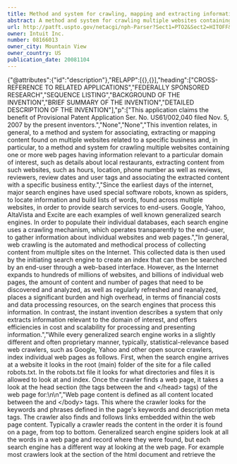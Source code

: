 ```yaml
---
title: Method and system for crawling, mapping and extracting information associated with a business using heuristic and semantic analysis
abstract: A method and system for crawling multiple websites containing one or more web pages having information relevant to a particular domain of interest, such as details about local restaurants, extracting content from such websites, such as hours, location and phone number as well as reviews, review dates and other business specific information, and associating the extracted content with a specific business entity.
url: http://patft.uspto.gov/netacgi/nph-Parser?Sect1=PTO2&Sect2=HITOFF&p=1&u=%2Fnetahtml%2FPTO%2Fsearch-adv.htm&r=1&f=G&l=50&d=PALL&S1=08166013&OS=08166013&RS=08166013
owner: Intuit Inc.
number: 08166013
owner_city: Mountain View
owner_country: US
publication_date: 20081104
---
```


{"@attributes":{"id":"description"},"RELAPP":[{},{}],"heading":["CROSS-REFERENCE TO RELATED APPLICATIONS","FEDERALLY SPONSORED RESEARCH","SEQUENCE LISTING","BACKGROUND OF THE INVENTION","BRIEF SUMMARY OF THE INVENTION","DETAILED DESCRIPTION OF THE INVENTION"],"p":["This application claims the benefit of Provisional Patent Application Ser. No. US61\/002,040 filed Nov. 5, 2007 by the present inventors.","None","None","This invention relates, in general, to a method and system for associating, extracting or mapping content found on multiple websites related to a specific business and, in particular, to a method and system for crawling multiple websites containing one or more web pages having information relevant to a particular domain of interest, such as details about local restaurants, extracting content from such websites, such as hours, location, phone number as well as reviews, reviewers, review dates and user tags and associating the extracted content with a specific business entity.","Since the earliest days of the internet, major search engines have used special software robots, known as spiders, to locate information and build lists of words, found across multiple websites, in order to provide search services to end-users. Google, Yahoo, AltaVista and Excite are each examples of well known generalized search engines. In order to populate their individual databases, each search engine uses a crawling mechanism, which operates transparently to the end-user, to gather information about individual websites and web pages.","In general, web crawling is the automated and methodical process of collecting content from multiple sites on the Internet. This collected data is then used by the initiating search engine to create an index that can then be searched by an end-user through a web-based interface. However, as the Internet expands to hundreds of millions of websites, and billions of individual web pages, the amount of content and number of pages that need to be discovered and analyzed, as well as regularly refreshed and reanalyzed, places a significant burden and high overhead, in terms of financial costs and data processing resources, on the search engines that process this information. In contrast, the instant invention describes a system that only extracts information relevant to the domain of interest, and offers efficiencies in cost and scalability for processing and presenting information.","While every generalized search engine works in a slightly different and often proprietary manner, typically, statistical-relevance based web crawlers, such as Google, Yahoo and other open source crawlers, index individual web pages as follows. First, when the search engine arrives at a website it looks in the root (main) folder of the site for a file called robots.txt. In the robots.txt file it looks for what directories and files it is allowed to look at and index. Once the crawler finds a web page, it takes a look at the head section (the tags between the <head> and <\/head> tags) of the web page for:\n\n","Web page content is defined as all content located between the <body> and <\/body> tags. This where the crawler looks for the keywords and phrases defined in the page's keywords and description meta tags. The crawler also finds and follows links embedded within the web page content. Typically a crawler reads the content in the order it is found on a page, from top to bottom. Generalized search engine spiders look at all the words in a web page and record where they were found, but each search engine has a different way at looking at the web page. For example most crawlers look at the <head> section of the html document and retrieve the <title> and <meta> sections. These sections are used to provide sufficient context through keywords and other instructions to permit the crawlers to process and organize the information retrieved. Most crawlers will also analyze all the words found on a page as well as click patterns generated by users accessing that page to determine which content on a web page is most relevant. Generally, page subtitles, image <alt> tags, text links and text link title tags are also used to infer the core substance of a web page. Finally, spiders from Google, Yahoo, MSN and other companies apply their own proprietary rules to organize and index the retrieved content.","While the concept of general search engines, and their value in searching and displaying information for consumer use, based on meta tags and keywords, has been refined by companies like Google, there is a new class of vertical search engines that focus on indexing and searching information in a targeted category of interest, such as local health care providers or travel information and planning resources. The concept behind these vertical search engines is to aggregate and organize information in such a way that a consumer will find it easier to obtain relevant information in one place and, more importantly, to provide a search experience where the results are limited to only that information relevant to a domain or category of interest.","The travel and real estate fields are each good examples of established industries where consumers rely on vertical search websites such as kayak.com, orbitz.com, and tripadvisor.com for travel searches, and zillow.com, and trulia.com for searches related to real estate. These sites organize information in a way that is more intuitive and specifically targeted for the type of transactions or time sensitive information a searcher may be looking for. Their value is also recognized by search engines such as Google, which index and rank these vertical sites highly due to the value they provide to consumers. As a result, a search conducted through a vertical search engine will generally provide a more focused, useful and richer consumer experience when compared to the same search conducted through a generalized search engine. For example, when conducting a simple search for a local business, such as a restaurant, in Google or Yahoo, the top ranked responses will typically be from those sites that have some relevant content, but will also likely contain much irrelevant information, forcing the user to construct a long and complicated search expression. In addition, because of the limitations inherent in keyword indices, there may be many local information sources containing timely and relevant content about the sought-after restaurant that should be considered by the searcher, but generally these sites will not be returned, regardless of the search query, since they are not easily indexed or integrated into the generalized database constructed by a statistical-relevance based search engine.","In addition, while browser searching has traditionally taken place at a desk in an office or at home, the proliferation of mobile computing platforms including cell phones and smartphones, such as the iPhone and BlackBerry, many of which include GPS or other location-determining technologies, has resulted in a class of mobile users who can benefit from a crawling and analysis method and system as taught by the invention, wherein a broad range of search results associated with a specific local business can be obtained. For example, as noted above, the best results for a local search query may not necessarily be keyword oriented, so traditional search engines, such as Google, which rely on meta tags and keywords and are not very capable of deep crawling such content automatically, will not do a good job of extracting relevant information and displaying it to the consumer. In addition, since websites are all constructed differently, statistical search engine strategies do not readily provide a scalable solution around this limitation.","By way of example, if we consider the case of a traveler accessing Google through their mobile phone to search for information about the best Italian restaurant in a particular city, their search may retrieve multiple pages of possibly relevant links, but there is no easy way for the consumer to analyze the results to arrive at an answer of what is the \u2018best Italian restaurant\u2019 with a high degree of confidence. In addition, an authority of what is \u2018best\u2019 in one area may not necessarily be an authority another, which is especially true in the case of local businesses, so a search strategy that works well for Italian restaurants in San Francisco may not work well for Italian restaurants in Chicago or London or Milan.","Some search engines, such as Google, attempt to provide a way for ratings and other relevant local business information to be accessed, but only if a user conducts their search though a dedicated local business search portal. However the results returned by these local business searches are generally limited to data \u201cclaimed\u201d by the business owner, which may well be biased, or provided by a third-party content provider through some form of structured API integration with the search engine, such as the GoogleBase API. As a result, each of these search scenarios limits the information available to the searcher to only that which has been provided by an interested third party, and therefore also limits its utility.","Other search engines have attempted to permit the association of a website with a known business, but these systems do not provide a mechanism to capture information from multiple sources, both structured and unstructured, about a known local business and then extract the captured information and associate, or link the extracted information with the local business. One such example of such a system is that illustrated in US Patent Application 2005\/0149507 to Nye. The Nye application is directed to identifying a URL address of a business entity by matching attributes about that entity, such as a phone number, to possible URL's and then selecting the URL that most likely is associated with that phone number, in a kind of reverse-webpage directory. While the Nye application talks about permitting a user to be able to look for local restaurants, for example, and discover their official web pages, this is a capability that already exists in search engines such as Google. However, Nye does not provide a consumer or business with the ability to search for, capture, extract and confidently associate information about a specific local restaurant, and associate only the relevant results with that restaurant from, across multiple sites, official, commercial and enthusiast, both structured and unstructured.","Returning to the discussion of searching for relevant review information in a mobile application while traveling, while its possible for a consumer to manually search each of the local review sites they are aware of to try and assemble a \u2018global\u2019 opinion about a particular restaurant, or cuisine, in a particular city, this process can be time consuming and, if a searcher is unaware of a particular site or blog, due to their unfamiliarity with the area, they may miss searching it completely. In addition, when a consumer is traveling and conducting a local business search through their mobile device, having to visit multiple sites to gather information is unacceptable. This problem is understood by the travel industry, where websites such as kayak.com or orbitz.com offer significant consumer value by aggregating airfares or hotel rates from multiple carriers or lodging providers. However, for consumer searches where opinion and review data is often as, or more, important than raw pricing information, the brute force method of aggregating information employed by kayak.com, for example, will not work.","As a result, it is recognized that when searching for local business information, such as local restaurant information, it will be very helpful to an end user, enhancing their search experience, to aggregate content from review sites such as citysearch.com, local.yahoo.com etc., together with professional reviews found on newspaper and media sites such as sfgate.com, nymag.com, sanfran.com, as well as with reviews from restaurant-related blogs such as Becks and Posh (becksposhnosh.blogspot.com) and discussion boards and forums such as chowhound.chow.com. Such a search engine is provided through the website BooRah.com which employs natural language processing technology to generate quantitative scores for domain specific attributes derived from plain English text, and further provides automatic summaries from the most relevant user sentiments to enable an end user to perform highly customizable search based on personal preferences. A key element of the BooRah search engine is a comprehensive database containing all of the kinds of content and reviews noted above, and therefore benefits greatly from the method and system for identifying, collecting, analyzing mapping and extracting relevant information, including reviews and opinions, as well as corresponding attributes, such as specific reviewer identification, review date and review rating associated with a specific local business, taught by the instant invention.","Accordingly, the need exists for an improved method and system for crawling, mapping and extracting information from web pages where the extracted information can be mapped to a specific business. The invention teaches a method and system that collects and extracts relevant information associated with a specific local business from multiple and diversified online data sources such as dedicated online review sites, blogs, newspaper and professional review sites and other types of discussion boards. The invention comprises a semantic crawling mechanism designed to identify and, if deemed relevant, to extract reviews, pictures, meta content and other domain specific attributes from those sites identified as being pertinent to a particular field, or domain, or interest. The invention further comprises an entity mapping mechanism that can associate the extracted content with an actual business, the results of such association enabling the population of a domain specific database that can then be used with a user-friendly search mechanism to allow an end user to search for relevant information about a particular search domain, such as local Italian restaurants, with a high degree of precision and ease.","The invention is directed to a method and system for identifying, collecting, analyzing, mapping and extracting relevant information, including reviews and opinions, as well as corresponding attributes such as the specific reviewer identification, review date, review rating, menus, discounts, photos, videos and podcasts associated with a specific local business and\/or a specific kind of local business, from multiple online data sources including professional review websites, community forums and blogs, and comprises a crawling mechanism and an analysis\/mapping\/extraction mechanism which operate in parallel. The method and system taught by the invention accordingly provides a scalable means to generate structured information extracted from unstructured web pages containing information about local businesses, from user generated content found on review sites and blogs.","By way of example, the invention can be used to populate a database with detailed information about local restaurants in a particular geographic region, such as the San Francisco Bay Area. In this application, the invention takes as an input a database containing names, addresses and telephone numbers of local restaurants, which can be collected manually and\/or provided by companies such as Acxiom or Amacai. Each local business is assigned a unique Internal Business ID number.","The invention then employs a means to identify potential websites that may contain additional information about those local restaurants indexed in the database. The identification of such sites may occur manually, though the efforts of a \u2018domain specialist\u2019 who knows that, for example, in a particular city, the websites local.yahoo.com or citysearch.com are likely to contain relevant information about local restaurants. Such identification may also occur through an automated process, for example, by creating a Google Alert for each of the restaurants indexed in the database, and using the resulting RSS feed to identify web pages that reference a specific restaurant.","Using the website citysearch.com for the purposes of explanation, once the website has been identified as potentially containing information about one or more local businesses of interest, the invention incorporates a customizable crawling mechanism to navigate the site.","This specialized crawling mechanism is advantageous over generalized crawling mechanisms in that it effectively simulates the experience a human will have while looking at the same website, filtering out extraneous material, irrelevant links, graphics, advertisements, etc. This is accomplished through the use of a set of heuristically derived rules which allow the crawler to understand the structure of a particular website, including how a page devoted to a particular entity is laid out, and where on that page information about that entity, such as its address, hours, customer reviews, etc., may be expected to be found, and is an evolutionary step in the development of spiders that may parse a web page the same way a human would, and extract information from that page in a structured manner. As noted, this is advantageous over the automated spider techniques employed by Google or Yahoo whose systems are designed to see only keywords and limited information specified by designated HTML tags, and consequently crawl every website in exactly the same way. As a result, the web crawler of the invention can more precisely collect all the particular information about a specific business entity, but limit its efforts to the extraction of only the information related to that specific business entity and not to the collection any of the additional material, including graphics, advertising, etc., that may generally be found on web pages.","In practice, the specialized crawling mechanism is passed a seed URL of a web page, for example the main entry for a specific restaurant on citysearch.com, and the entire contents of that page are downloaded and stored. The stored contents are then analyzed according to the set of heuristically derived rules established for that particular website, and all the outbound links found on that page, meaning those links to other pages on the Internet that the current page has pointer to, are recorded. The construction of these links, their syntax in other words, is then examined to determine if they match the syntax previously identified as describing a link which points to an attribute of interest, such as the link to a review or the link to profile information about the specific restaurant, that we wish to explore further. Any link that is identified as being relevant is marked for deeper searching.","The specialized crawling mechanism also extracts a Source UID for the business entity being analyzed using the heuristically derived rules. The Source UID is similar to the Internal Business ID Number in that it is a unique identifier, such as a multi-digit number, which is used to allow a site, such as citysearch.com, to organize all those web pages associated with a particular business, in its internal database. Using the extracted Source UID in association with the heuristically derived rules, the invention can identify all those other pages, linked to by the current page, that contain the same Source UID. Since these linked to pages are referenced through the same Source UID they are therefore, by definition, pages that are related to the business entity being analyzed, and so those pages are also flagged for use as a seed page.","Using this process allows the invention to recursively identify all those pages, found within a specific website, and related to a particular business entity having the same unique Source UID, without requiring the business entity owner to \u2018claim\u2019 their page, as required by generalized search systems. This results in the ability of the invention to automatically build a comprehensive profile of all the pages on a website relevant to a particular business, without the need to thoroughly investigate every single page of the said same website.","Having collected the relevant pages, the next step is to commence the process of analyzing each stored page, mapping it to a specific business entity and extracting any desired content contained within that page. As noted, this process may run concurrently with the crawling process.","The analysis mechanism includes a mapping mechanism and an extraction mechanism, and the mapping mechanism begins by selecting a stored web page and retrieving all the content previously stored for that page by the crawling mechanism. A lookup is performed to determine if the selected page has already been mapped to a specific business entity, which may occur, for example, if a page has previously been mapped and is now being revisited to check for changes, additions, updates, etc. Assuming the page has not already been mapped, the invention employs an entity mapper that takes the stored text, and applying pre-processing and normalization rules, uses both a set of heuristic rules as well as a semantic processor to attempt to uniquely identify the business through information found within the stored text such as a phone number, business name, business address, zip code, and geo-coded coordinates. Geo-coded coordinates are the longitudinal and latitudinal coordinates for a physical business location.","The entity mapper uses this information to prepare a list of possible business entities and determines if there is a match for the current entity with a known entity in the input file containing the name, address and telephone number information about all local restaurants. This is done by analyzing all the possible matches between those known businesses and the multiple-possible identification outputs resulting from the pre-processing and normalization steps and, taking into account that multiple businesses may, over time, share the same address or phone number, as well as accounting for other anomalies that may be present either on the captured web page or within the local business database, the invention calculates a confidence score, matching the known entity with the extracted entity in accordance with a predefine set of threshold rules.","As a result, the Source UID can be matched to the Internal Business ID, and the invention can then apply that Internal Business ID to every other stored page that contains the same Source UID, significantly improving efficiency and cutting overall processing time.","Once the invention is able to establish a connection between the content retrieved from a website about a particular business (having a unique Source UID) and a known local business (having an Internal Business ID), the extraction mechanism operates to, where possible, extract any other useful information contained within the retrieved content. For example, in the case of local restaurants, it may be desirable to extract customer reviews of that restaurant and\/or any numerical, letter or other score associated with such review. The extraction mechanism employs an extraction template, customized in accordance with the heuristic rules established for the website containing the content, and uses the template to extract desirable content which is then made available to any other process, subsystem or consumer that may wish to access such information. One example of such a consumer may be the System for Analyzing User-Generated Content described in U.S. patent application Ser. No. 11\/982,936 and implemented on the BooRah.com website, where user-generated reviews and sentiments about a particular business, such as a restaurant, are collected and processed, regardless of their original publication format. The BooRah system requires, as one of its inputs, the extracted text of an individual review of a particular restaurant, and the instant invention can provide such text to enable the BooRah system to perform its sentiment analysis process.","Finally, after completing both mapping and extraction, the analysis process incorporates a hashing identification mechanism in order to generate a unique signature for the extracted text. This mechanism is used to determine when and how often the contents of an extracted page change, due for example to the addition of a new review or update of a previous review, in order to schedule further search by the specialized crawling mechanism.","As noted above, while the invention can crawl and analyze, map and extract relevant information from large destination websites, such as citysearch.com, it can also crawl, analyze, map and extract information from other types of websites, such as blogs, the details of which will be described in more detail below.","Accordingly it is an object of the invention to provide an improved website crawling and analysis system that can identify and associate a business reference and described on a web page with a known local business.","It is another object of the invention to provide an improved website crawling and analysis system that operates in a parallel fashion in order to increase processing throughput.","It is a further object of the invention to provide an improved website crawling and analysis system that can intelligently determine when relevant content on a website has changed and optimally schedule return visits in order to optimize the use of system resources.","It is an additional object of the invention to provide an improved website crawling and analysis system that incorporates heuristic analysis of the structure of a website in order to ensure that only the content related to a specific business is extracted and all the content related to a specific business is extracted.","It is yet another object of the invention to provide an improved website crawling and analysis system that can crawl and analyze information from both highly structured websites and user-generated blogs.","It is still another object of the invention to provide an improved website crawling and analysis system that can aggregates relevant information associated with any local business from a set of diversified data sources such as review sites, blogs, newspaper and professional review sites and other types of discussion boards and, additionally, extract of reviews, pictures, meta content and other domain specific attributes from these various sites which then can be presented to a consumer to deliver a rich and personalized experience.","It is still an additional object of the invention to provide an improved website crawling and analysis system that can rank content extracted from various sources based on geography using a technique that leverages a semantic understanding of the content and associating geo-relevance to it.","Still other objects and advantages of the invention will in part be obvious and will in part be apparent from the specification.","The invention accordingly comprises the features of construction, combinations of elements, and arrangements of parts, which will be exemplified in the constructions hereinafter set forth, and the scope of the invention will be indicated in the claims.","In the detailed descriptions of the embodiments of the invention that follow, like reference numerals refer to like components in the various views, in which there is illustrated several embodiments of a new and improved method and system for crawling, mapping and extracting information associated with a business from multiple websites using heuristic and semantic analysis.","The invention is defined as employing heuristic and semantic analysis and, in the context of the invention, this is understood to mean that the method and process of the invention develop and employ an ontology and dictionary of terms associated with a given domain, such as restaurants, which are then used to instruct the invention in its process of gathering information about a local business. As a result of the use of this type of analysis, the invention can focus on collecting information that is most likely to be associated with a local business, as opposed to the results returned by a simple statistical keyword search.","This invention also employs the use of many rules of thumb, common abbreviations, data forms and conventions, as well as industry specific business processes and how they are used, to create a method and system that can crawl, map and extract information associated with a particular business from multiple websites. The use of these rules, conventions and teachings in association with the practice of the invention is collectively called \u201cheuristics\u201d. Similarly, the instant invention employs the teachings and use of the elements of the invention taught in U.S. patent application Ser. No. 11\/982,936, System for Analyzing User-Generated Content, in order to understand the meaning and context of various words used in the English language. These teachings and rules pertaining to processing of such data are referred to as \u201cSemantic Analysis\u201d or simply \u201cSemantics\u201d.","In addition, while the instant invention teaches a generalized method and system for associating, or mapping, content found on multiple websites with a specific business, and, in particular, to a method and system for identifying, collecting, analyzing, mapping and extracting relevant information, including business hours, location, telephone number, reviews and opinions, associated with a specific local business gathered from multiple online data sources, both structured and unstructured, including professional review websites, community forums and blogs, and can be applied to the collection and analysis of various domains of interest (such as restaurants, physicians, hotels, etc.), the detailed description provided below will use the domain \u201clocal restaurants\u201d as an example, and the crawling and analysis of websites will be limited to those containing restaurant listings, information and reviews, as well as blogs which write about restaurants or food. For the purpose of understanding the invention, review sites are websites where consumers review local businesses within a format pre-defined by the structure of the site, such as citysearch.com and yelp.com. Review sites also include websites that publish professionally written reviews such as websites for newspapers, lifestyle magazines and the online editions of guidebooks, which review local businesses on a regular basis. Blogs are unstructured websites where end-users, who are usually dedicated and passionate but non-professional reviewers, regularly evaluate local businesses, such as restaurants, applying their own insight and developing a reputation and authority on the basis of their experience.","Referring first to , a top-level block diagram of the crawling and analysis architecture of the invention is shown. As illustrated, the invention comprises the functional blocks of a web crawler and a blog crawler\/extractor, each of which operate in parallel, and independent of each other, and each of which act as web spiders, or robots, to visit previously identified websites and collect information about local provide their results to an entity mapping mechanism. The entity mapping mechanism processes the data provided by web crawler and blog crawler\/extractor and for each entity, or business, it applies a set of heuristic rules and semantic analysis to associate the collected content with a previously identified local business. Once the contents of a web page have been mapped to a specific entity by the entity mapper, the contents are then processed by the web content analyzer\/extractor or blog content analyzer, depending on whether the original source of the content was a structured web page or a blog.","In  web crawler refers to a mechanism that navigates pre-identified sites and stores relevant links and paths to actual content that will then be mapped to a businesses entity and extracted for use by another program, process, individual, etc. URLs for web pages that contain content of interest about a local business are identified, and these URL's are recorded for web crawler to process. The crawler collects the content of interest for later analysis and provides a reference pointer for the collected content to the entity mapper. In a preferred embodiment the entity mapping process will only happens when a new URL is encountered during the crawling process.",{"@attributes":{"id":"p-0065","num":"0067"},"figref":"FIG. 1","b":"100"},"As noted, entity mapping is the process of associating content found on a web page with a local business that has previously been identified and indexed in a local business database. Typically such business listings are procured from a Yellow Pages data provider such as Acxiom or Amacai. Once a web page is mapped to a business entity, configuration parameters such as a refresh rate, specifying how often the same page should be revisited to check for new or changed content, and type of information to be extracted from the collected content are established. The content collection process occurs each time a web page is visited by a crawler of the invention, and important meta information is collected from the web page on each visit. Since it is possible that only a portion of the content of a page will changed or be updated at any given time, the invention incorporates logic to prevent the duplicate collection of the exact same content. While web page crawling and blog crawling go through similar steps in collecting content, blogs are, in general, more unstructured in how their contents are published, and are also more likely to contain \u2018spam\u2019, so some of steps necessary to collect and analyze blog content differ from those employed in the crawling and collection of structured web pages, and the blog crawling process will be discussed in more detail below.","Turning, then, to , a crawling process in accordance with the invention is illustrated. The crawling process begins with a database of web page addresses that are expected to contain content relevant to the domain or field of interest. These addresses may be generated by an analyst who is knowledgeable about which websites may be most relevant to the subject matter within a particular geography of interest. They may also be generated automatically through the use of generalized searching and analysis tools, or some combination of the two techniques. The crawling process is scalable and can be used for deep crawling websites that have 100,000's of URLs. As such, the crawling process of the invention is advantageous over standard crawling techniques in that its framework provides the ability to add content mapping and extraction rules either through the use of human input or by generating such rules automatically through a mechanism of heuristically driven content analysis. Further, the invention comprises the ability to \u2018understand\u2019 the content of a web page by recognizing content patterns found on a particular website, and using these patterns, or templates developed from such patterns, to extract different data elements from a web page on that website and automatically associating that web page with an entity or business. Such extraction of content from websites within a specific domain is an important element in the field of semantic web searching, and a unique aspect of the invention. For example, such ability can be used to link all the content associated with a local business with an indexed listing of that business. This is a concept known as \u201cgeo-indexing\u201d and is used to provide a link from content found on the Internet to actual companies that have physical presence, mailing address, phone number, etc.","To better understand the difference between the results provided by a traditional crawling mechanism and the crawler of the invention, we can examine a specific example of local business such as the Three Seasons Restaurant in Palo Alto, Calif. A simple search of \u201cthree seasons palo alto\u201d in Google will bring up the first page of relevant matches, each of which will have some combination of the four keywords identified within them. However, reviewing such a search we can see that some of the results returned are references to URLs that are not really associated with this particular restaurant. Repeating the same search using Google local search (local.google.com) yields a fairly good blend of deep content that has been extracted from websites that provide reviews and information about the restaurants. So Google appears to have successfully \u201cgeo-indexed\u201d this content. However, a closer inspection of the results shows that the review snippets are pulled from multiple restaurant review focused websites including Zagat and Kudzu. However, while Google provides a link to access the complete review from each site, a consumer is faced with the challenge of having to navigate across multiple sites to determine which one is most relevant, timely, etc. In addition, in order to get access to reviews that may appear in individual blogs, the user needs to go to yet another Google site (blogsearch.google.com) and search for blog entries on \u201cthree seasons palo alto\u201d. Again this yields results that have some keyword matches but not many relevant pieces of information. This inherent complexity of integrating each of these search sources can be obviated by the invention through the use of semantic crawling to obtain content, and the process of associating all relevant content uncovered to a specific business using the process taught by the invention.","Therefore, returning to , the crawling process starts by identifying websites that contain relevant information about business entities in a particular domain or vertical market. As noted, for the restaurant domain, some well-known sites that contain reviews include tripadvisor.com, citysearch.com, yelp.com, and gayot.com. Each of these sites are dedicated to capturing user content for multiple domains, meaning these sites publish not only restaurant reviews, but hotel reviews, automotive services reviews, specialty shop reviews, etc. The domain analyst starts with one of these sites, such as citysearch.com and identifies how the site is structured, how pages branch to other pages, how individual businesses are identified, etc. By browsing a number of restaurant reviews on the site and performing some analysis of the underlying html code that describes the website, it is possible to identify a series of patterns and rules that globally define content of interest.","Turning to ,  and , a sample XML template used to identify domain relevant information during the crawling process is illustrated. The sample template defines a set of rules, each bounded by a <row><\/row> tag pair, used to identify the construct of a possible unique web page link, or URI (Universal Resource Indicator), as used within the citysearch.com site, while each column represents an attribute that may be attached to such URI. The <regex> parameter represents a URI Regular Expression and shows, by way of illustration how the Business Profile, Business Review and Business Yellow Pages aspect of each entity can be accessed. In practice, the crawler will visit each of the URI's defined. In the sample XML illustrated, the <source_uid_regex_group_num> parameter indicates the position in the URI that represents the Unique Source UID (UID) of a particular business listed in the citysearch.com domain. By way of example, a UID might be 45505819, which represents the unique number assigned to the business entity \u201cThe Counter\u201d restaurant in Palo Alto, Calif. Each review site will assign a different UID to each business it tracks, and the UID for a particular business will be different on every site. Therefore, one important aspect of the invention is the ability to be able to map the different UID's assigned to the same business by different websites, to a single, Internal Business ID Number that is positively associated with an actual business at a physical address. Parameter <map> is a flag that indicates whether the invention should map the specific URI to a business. Parameter <extract> is a flag that indicates whether a URI contains attributes or data that will be of interest, and therefore should be collected by the invention. In the case of a citysearch.com profile this flag will indicate that the web page discloses attributes such as hours of operation, pricing information, etc. that will be valuable to capture. Parameter <biz_profile_uri> is a flag that indicates whether a URI denotes the main profile, or top-level page for a business. Parameter <xslt> provides an extraction template, which is an XSL file template that defines the content extraction rules for the page. And Parameter <do_depth_crawl> is a flag that indicates to the crawling mechanism of the invention that a web page having this kind of URI should be inspected to see if it contains other URI's of interest, matching one or more of the other URI Regular Expressions listed and therefore recognized as belonging to the same business entity, and scheduled to be more deeply crawled immediately. Finally, Parameter <leaf_node> indicates to the crawler that the content on these types of URI's have content that typically do not change over time (for e.g., an individual review page) and therefore do not need to be refreshed periodically.","Returning to the flowchart of , a seed URL is provided to the crawler in the step, Pick URL For Crawl, to initiate the crawling process. A sample URL might be:","http:\/\/siliconvalley.citysearch.com\/find\/section\/siliconvalley\/restaurants.html","This is a link that contains deeper links to thousands of other businesses (restaurants in this case) on the siliconvalley.citysearch.com site. The information about the extracted URLs is represented in the following format:","Every URL within the system can be identified by one or more unique properties to enable the crawler to effectively organize the crawling process. For example, a URL can be identified by a unique sequence number, also known as the Internal Business ID Number, and a simple message digest hash that is computed for every URL searched by the system and helps in quickly determining whether a page has changed since the last time it was crawled, and can be used to determine how frequently that page should be crawled in the future. In addition, each URL can be assigned a Priority that can be used to identify which URL's the system should crawl first. State is a flag that indicates whether a particular URL has ever been crawled before by the system. Each URL is also identified by a State that may take the form NEW, PROCESSED or EXTRACTED. When visited for the first time, the State variable starts in a NEW state transitions to a PROCESSED state in the case of a URL for a web page that does not contain any relevant content to be retrieved, but instead contains one or more links to other, deeper and more valuable, URL's, which will also be crawled. Deeper links that are identified as containing relevant content to be captured have their State changed from NEW to EXTRACTED. If there is an error in processing a URL, the URL State variable can also be assigned an error code.","Returning, then, to the examination of the crawler flowchart of , the invention begins by picking up a URI that's ready to be crawled. Using standard crawling techniques, the content of the web page designated by the URI is collected and stored on a file system. Once a page is collected, the crawler retrieves the list of outbound links referenced on that page. Each link is inspected and marked for future crawling only if the format of the link matches the construction of the of the Regular Expression URI's listed in . The crawler then extracts the Source UID from the URI. If this URI is marked for depth crawling, for example the URI is the top level URI for a particular restaurant, then the crawler proceeds to immediately crawl outbound links that have the same Source UID as the current URI. This allows the crawler to build a complete index of links relating to a particular business quickly.","As can be seen, the invention does not crawl an entire site layer by layer; moving deeper only after the current level has been exhausted. Such a breadth-first approach cannot guarantee business profile completeness. Similarly, the invention does not deep-crawl every possible URI link found, as such a strategy would not be computationally efficient. Rather, the invention is an improvement over existing crawling techniques that are fundamentally keyword driven and breadth focused. The method and system of the invention overcomes the statistical crawling methods of major search engines and extracts highly targeted content in an expedited fashion.","To further explain this breadth-depth combination crawling mechanism, we can consider how the invention would process a citysearch.com URI in the form:","http:\/\/sanfrancisco.citysearch.com\/profile\/40867522\/san_francisco_ca\/slanted_door.html","Once the content of this page is collected, the crawler's algorithm initiates crawling the review listings page for Slanted Door in accordance with the Regular Expression URI for the top-level review page:","http:\/\/sanfrancisco.citysearch.com\/review\/40867522","Each of the individual review pages for the Slanted Door can then be identified as comprising the same Source UID as the Slanted Door, for example the review located at:","http:\/\/sanfrancisco.citysearch.com\/review\/40867522\/3355641","Any URI's that do not match one of the specified Regular Expression rules will be deemed of no interest, and therefore not searched. This ability to build comprehensive profiles for a business allows the invention to be used to offer value-added services, such as an online reputation management service, to individual business owners without requiring that business owner to \u2018claim\u2019 their listings on each search engine, as required by local search engines such as Google Local Listings and Microsoft Live.","As noted, the invention comprises both a crawling mechanism and an analysis mechanism that is capable of performing both entity mapping and content extraction. As illustrated in , the web crawler operates independently of the entity mapping mechanism, which itself operates independently of the web extraction mechanism and blog extraction mechanism. By independent it is meant that each of these processes may run in parallel, to increase the throughput of the system. However, for the purpose of describing the invention, reference is made to , which illustrates an analysis mechanism comprising both an entity mapping system and content extraction system and is called once one or more websites have been crawled by either the web crawler or blog crawler.","Beginning at the top of , the invention selects a URI for analysis. In practice, this is a URI that has previously been crawled and stored in the system's file system in accordance with the process illustrated in . In  once the URI has been selected and content retrieved from the file system, the URI is checked to see if it has previously been mapped to a particular business. This can occur if a particular URI has been analyzed before and is now being checked for any updates or changes to the content of that URI's web page.","If, however, a URI hasn't been mapped previously, the invention then passes the crawled and stored content to the entity mapping subsystem, the architecture of which is illustrated in .","As can be seen in , the entity-mapping subsystem supports multiple query interfaces, including the direct entry of a website URL, the input of some number of characters of text extracted from a website, known as a text blob, or the entry of structured data submitted, for example, through a published API. The entity mapping subsystem processes this information and outputs the identification of the local business entity that matches the information submitted.","Examples of input that are supported by the entity mapping system include:","http:\/\/local.yahoo.com\/info-34861386-the-counter","OR","369 South California Avenue, Palo Alto, Calif., 94306","Phone: 650-321-3900","website: http:\/\/www.thecounterberger.com","OR","The Counter, 369 S California Palo Alto 94306","OR","The Counter in Palo Alto","As illustrated in , the Entity Mapper Interface communicates with a pre-processing\/content normalization\/entity grouping mechanism to transform the data, in whatever format submitted, into a standardized format that can be mapped to a local entity.","A flowchart of the Pre-Processing and Content Normalization mechanism of  is illustrated in detail in . The pre-processor can be explicitly instructed to strip html tags, or keep them intact depending on whether the html tags are known to comprise fields that may be useful in mapping the entity to a local business. For example, many blogs and websites contain the name of the business, city and state embedded within the title section of the html page, so preserving those html tags may be helpful in improving the confidence of entity mapping. In a typical application of the web crawler the html tags are not useful and therefore stripped and clean content is extracted, whereas for the blog crawler\/extractor, the html tags are normally preserved. Next the content is inspected and various possible formats of telephone numbers, such as xxx-xxx-xxxx or (xxx) xxx-xxxx, etc, are searched, identified and normalized into a single recognizable format suitable for further processing. At this point extra white space characters are deleted and any character encodings are properly translated.","Once a normalized phone number is extracted, the invention processes the remainder of the text blob to search for relevant keywords and phrases that may be analyzed to identify the business entity. The text blob is passed to a natural language semantic processor of the kind shown in U.S. patent application Ser. No. 11\/982,936, having the same inventors as the instant invention. This processor is able to identify the proper grouping of text based on meaning, and employs a sub-component, called a \u201cPart of Speech\u201d (POS) Tagger. The POS Tagger tags each word, or group of letters or digits bounded by a space or period or other grammatical mark, with a plain English parts of speech tag such as COMMON NOUN, PROPER NOUN, VERB, ADJECTIVE, etc. Each of these tagged words, groups of letters or digits is referred to as a token. After the POS Tagging stage is complete, certain domain heuristics are applied that may change the part of speech so that it is more likely relevant to the type of business the mapped entity engages in. For example, in analyzing a text blob extracted from the profile of a restaurant that serves \u201cPersian\u201d cuisine, the word \u2018Persian\u201d would initially be tagged as an ADJECTIVE, but for the purposes of entity mapping, it will be overwritten as NOUN (as in type of food is PERSIAN) since the rules of the natural language processor applied to the restaurant domain would indicate that the regional identity of a person is far less likely to be relevant when describing a restaurant, than a type of cuisine. This override mechanism is applied to all words that may be tagged as NOUNS and therefore applied to any words that may be considered candidates in the identification of street names, city names, business names, etc.","Once the natural language processing is complete, tokens are sorted in order of relevance and importance for the purposes of entity mapping. Examples of tokens that may be resolved are:","94306\/DIGIT\u2014this could be ZIP or STREET NUMBER OR UNIT NUMBER","650-321-3900\/DIGIT\u2014this could be PHONE or FAX","369\/DIGIT\u2014this could be STREET NUMBER or UNIT NUMBER","California\/NOUN\u2014this could be STREET NAME, RESTAURANT NAME, STATE","Once each of the tokens in a particular text blob are identified and tagged with possible identifiers, further disambiguation of the tokens takes place. The invention employs both proximity logic and heuristics developed in accordance with the knowledge of how addresses are defined in the system, to group a collection of these tokens together to identify a potential local business entity.","Referring to , a flow chart illustrating how each token is processed and attributes are associated. Each token is processed in sequence to determine if the token corresponds to one of the elements useful in determining the physical location of a local business. For example, every local business, such a restaurant, can be associated with certain corresponding attributes such as street number, street name, city name, zip code, phone number, website address, etc. If a token is a digit or can be resolved to a numeric value, then it is evaluated to see if it may represent a valid zip code or a street number. A typical address listing has street number preceding the zip code, so in the absence of both the fields, a digit is tagged as street number and stored as an attribute of the particular business entity. Similarly, if a token is a proper noun, then it may be a street name, city name or something else. The system checks each token to see if it matches the name of a city located within a desired geography. If it matches a city, it is so tagged. Similarly, each token is evaluated and tagged for every other possible attribute corresponding to the listing of a local business. When no match can be made for a token against known possible values, that token is tagged \u201cUNKNOWN\u201d for disambiguation later on. It is understood that during this evaluation process a token could be tagged with multiple attributes in connection with a group of local businesses. Therefore, in determining how to properly identify the meaning of a token, proximity heuristics for the domain defined and used. For example, if a state name is encountered before a city has been detected, then that token is treated as a possible street name token and not a state token. Similarly if more than certain number of words separates a street name and city name, they are considered to belong to two entities, and not a \u2018single\u2019 token. The output of process illustrated in  is a list of such grouped entities, which may contain varying number of attributes for a business listing. This list is reconciled with the actual list of known business listings sources such as Acxiom, TeleAtlas, Navteq and Amacai.","Applying the process described above to a specific example,  illustrates the application of the invention to an address listing found on a website. The top of this figure illustrates the input to the entity mapper is a text blob contained between \u201cstart of webpage\u201d and \u201crest of webpage\u201d, while the bottom of the figures illustrates various tokens being detected and, ultimately, assigned to the proper address field of the local business being analyzed. In , the parsing of each token is illustrated. Possible assignments are shown as being separated by a pipe (\u201c|\u201d) character, while empty fields are denoted by two hyphens (\u201c-\u201d). As shown in the sequential flow, the system first identifies the phone number pattern (650) 321-3900 and creates a new entity with that phone number. It then detects a digit, 369, and assigns it as a street number for the same entity. The next token \u201cS\u201d is inferred as a street directional and assigned accordingly. The next token, \u201cCalifornia\u201d may be construed as a state name, but employing the proximity heuristics of the invention, it is recognized that a city has not yet been determined and therefore the invention infers the token to be a street name, \u201cCalifornia\u201d and not a state. In this manner all the tokens relating to the business entity are analyzed from the text blob and the result is compared to the actual list of known businesses to determine a potential match.","As discussed above, and as can be seen in , analyzing a text blob may result in multiple business entities being potentially associated with the extracted content. We know, for example, that typically a web page related to a particular business will display that businesses address and other information about that business, but there may be other advertisers and\/or related business that will also be displayed on the same page. We also know that the Yellow Pages databases available for purchase contain numerous errors including typographical errors, stale data, etc. Therefore, as indicated above, the output of the entity grouping process is a list of all possible such identified businesses, and the invention must then disambiguate multiple entities identified during this process in order to specifically identify the particular business entity that is the subject of the text blob.  illustrates multiple such entities extracted from process illustrated by example in . As can be seen, some grouped entities contain many attributes and some very few. For example, the webpage on yahoo.com for the restaurant \u201cThe Counter\u201d in Palo Alto also contains references to the British Bankers' Club and Laurel Quality Cleaners, both local businesses nearby The Counter and, therefore, advertisers on the same page. As a result, both the British Bankers' Club and Laurel Quality Cleaners are identified as possible entities on the web page being processed.","As shown in , each entity that is output by the entity grouping process is matched against the internal database of businesses, where tokens, such as phone number, zip code, city, state, street name, street number and website address are used to perform matches. Referring next to , a mapping confidence computation process is illustrated, and shows how the matching of tokens to identification attributes of possible business entity matches will contribute to the establishment of higher confidence level for only one of the possible entities. While business attributes such as street name and city contribute a base score of 1 to the overall confidence, each city, and each street in each city, may have more than one local business, so matching these attributes is generally not dispositive to the identification of a specific business. On the other hand, matching more business-specific attributes, such as the businesses' phone number or business name, contributes more to the confidence that the right business has been identified. In the preferred embodiment of the invention, a phone number increases the confidence score by 2 and a business name match could increase the score between 1 and 5 depending on the number of words that match in the target business entity. A confidence score is computed for each possible entity match returned, with the net result of the process being a list of entities sorted in descending order by confidence. In practice, the typical output of such confidence processing is a single entity with a very high confidence score and multiple other possible entities, each with a lower confidence score. Assuming only one entity has the highest score, that entity is mapped as the matched entity for that text blob, web page, URL or other input. However, as can also be seen in , if a phone number match fails or a phone number is unavailable, then each of the possible entity matches are geo-coded to a location using a proximity based lookup process. This is possible where a geo-codeable address is present in the text blob being processed. For example, using spatial search techniques, businesses physically close to a geo-coded location are fetched from the local business database, such as ACXIOM, and matched to see if any return a confidence level similar to that returned by a phone number match. If the system cannot geo-code an address, then it conducts a semantic lookup and analysis using the actual content extracted, and attempts to match references to local businesses within the named location.","This option can result in an exhaustive search process and is, therefore, more lenient in its proximity requirements. This is typically the case with blogs where information about local businesses and their locations are within a narrative and not structured as in the case of review sites. Therefore, system is built to be flexible in adjusting to the chronological order of any attributes associated with business listing. For example, a blog which contains the sentence \u201cI had a great meal at Joe's Pizza in the Mission District in San Francisco\u201d would result in the system looking for the business entity Joe's Pizza in a known neighborhood, the Mission District, which the system recognizes is a neighborhood in San Francisco, which is itself a known city. This semantic extraction and confidence computation technique is especially useful in parsing blogs or messages posted in online groups, which are often less structured in how they are written and organized.","Returning to , we can see that once the entity mapping process is complete, it checks to see if it has been successful in mapping the selected URI to a local business entity. If this process is successful, then the invention applies the Internal Business ID Number assigned by the invention to all other URI's that comprise the same Source UID. In this way, it is not necessary to pass every URI through the entity mapping process, but only those that have not already been assigned an Internal Business ID Number.","Upon successful completion of entity-mapping process, the analysis mechanism then determines whether the stored content from the selected URI is extractable and, if so, whether it is of interest to associate the stored content with the particular business entity. As noted above, such content may include business reviews, numerical scores for various aspects of the business, such as price and service, etc., and it may be desirable to extract these elements and provide them to the actual business owner, for example, or to an aggregation engine, such as that presented on the BooRah.com website.","If it is desirable to extract the content the invention then loads an appropriate extraction template, which is similar to the crawling template illustrated in , and extracts the desired data. As can be seen in , the extraction template is a generic atom\/RDF compliant XML file that identifies, with minimal dependency on a web page's HTML structure and hierarchy, the extractable content contained on a web page. Each website, such as citysearch.com, will have its own extraction template customized to the information available and formatting used on that type of webpage. Using web page analysis and domain specific text heuristics, similar to the Regular Expression URI illustrated in FIG's. A-C and used to guide the operations of the crawler mechanism, the extraction templates can be automatically generated once enough pages from a particular source has been crawled to recognize how pages from that source are constructed. The extracted data is published to a data-bus, or stored on a server, where interested domain consumers, including other processes, can retrieve the data. It is anticipated that the domain consumers will have the knowledge necessary to translate the extracted content to domain specific attributes. For example, the XML element <item type=\u201creview\u201d> . . . <\/item> shown in  may be used to populate an entry in the review table of a restaurants database.","Returning again to , it can be seen that the last step of URI analysis process is a hash generation and comparison process. In addition to the other differences between the invention and a traditional keyword based statistical crawlers, the invention differs significantly in the way that content change on a web page is detected. Traditional search engines depend on changes in content length, that is, changes to the total number of characters, and\/or changes to what they deem the most representative portion of a web page, to indicate that a web page has been modified since the last time it was crawled. However, this is not always an efficient or effective strategy since simple changes to page style, embedded JavaScript, and\/or page layout can affect content length without there being any change to the actual content of interest. The analysis mechanism of the invention is advantageous in that it is more immune to \u2018false change indicators\u2019 as it uses a hash computed on the actual collected and extracted content for comparison with a previous crawl's results. In this way, only content of interest is actually tracked, permitting the invention to more effectively calculate how often a specific URI should be revisited. Additionally, the same hash is employed to detect duplicate copies of the same content that may potentially be replicated across multiple sites.","As noted earlier, and illustrated in , the invention can employ both a web crawling mechanism and blog crawling mechanism. While web crawling is an effective approach to crawling websites which carry large amount of content for various local businesses, the blog crawler\/extractor is designed to handle content from blogs which tend to be more ad hoc in their structure and, therefore, harder to discover through traditional crawling mechanisms.","Turning to , a flow chart of a blog crawling mechanism in accordance with the instant invention is shown. The blog crawler starts out by selecting a business name and corresponding city in which the business is located for each business in a list of local businesses provided by either Axciom, Amacai or another source. In a preferred embodiment, a simple query string, which is a straight concatenation of business name and business city, is created for each business. By way of example, a restaurant such as \u201cThe Counter\u201d in \u201cPalo Alto, Calif.\u201d would form a query string such as \u201cThe Counter Palo Alto\u201d. This string is then submitted to one of many free notification services that are available on the Internet such as Google Alert Service or the Bloglines Alert Service. Each of these services monitor new blog posts on the Internet through their relationships with all the blogging platforms and then provides notification, on demand, based on keyword queries submitted by their consumers. In accordance with one embodiment of the invention, the blog crawler\/extractor acts as a subscriber to the Google Alert service and is notified of any blog post that contains the all the keywords in a simple query string. In practice this notification includes a link to the particular blog as well as the first few words of that blog post. Unlike web crawler of the invention, the blog crawler also involves extraction of content prior to entity mapping since extraction is a pre-requisite for entity mapping in the case of unstructured blog input. The blog crawler captures the entire html page provided by the notification service and extracts the entire content from the post. The content extracted in this process is usually in either RSS or ATOM format, which are the current standards for exposing content from blogs on the Internet. The extracted content from the blogs in RSS or ATOM formats contains following attributes:\n\n","Similar to content extraction associated with web crawler, as illustrated in , the blog crawler employs a simpler template based mechanism as illustrated in . In general, blog extraction templates simpler than large-scale structured format websites, since all blogs, collectively, are based on a small number of platforms, such as wordpress and blogger, and each blog on a particular platform tend to comprise similar formatic elements.","Once the content is extracted from the blog entry it is sent to entity mapper to uniquely identify the business that is referred to within the content. If a match is found, the blog content and the corresponding blog post are associated with that business. In some cases, the number of blogs that match the keywords in a query string is large and can pose a burden on the system of the invention. Therefore, as and when a particular blog is mapped to an entity, it's importance increases, since that blog has been identified as a source of relevant information. As a result, when new blog posts from the same blog are received from the Notification Service, they are prioritized ahead of other blogs that may not have any blog posts mapped to a local business in the database.","The operation of blog analyzer is similar to that of web extractor\/analyzer, but requires less processing power and has a simpler task since it primarily is used to verify if retrieved and extracted blog content is duplicative of previously retrieved blog content by comparing the original blog post date, the author and title.","Accordingly, a method and system for identifying, collecting, analyzing, mapping and extracting relevant information, including reviews and opinions, as well as corresponding attributes such as the specific reviewer identification, review date, review rating, menus, discounts, photos, videos and podcasts associated with a specific local from multiple online data sources, including professional review websites, community forums and blogs is provided. The invention teaches a method and system for crawling multiple websites containing one or more web pages having information relevant to a particular domain of interest, such as details about local restaurants, extracting content from such websites, such as hours, location, phone number as well as reviews, review dates and user tags, and associating the extracted content with a specific business entity. The invention provides a scalable means to generate structured information extracted from both structured sites, such as citysearch.com, as well as unstructured web pages containing information about local businesses, such as user generated content found on blogs.","The above disclosure is presented as being sufficient to enable one of ordinary skill in the art to practice the invention, and provides the best mode of practicing the invention presently contemplated by the inventor. While there is provided herein a full and complete disclosure of the preferred embodiments of this invention, it is not desired to limit the invention to the exact construction, dimensional relationships, and operation shown and described. Various modifications, alternative constructions, changes and equivalents will readily occur to those skilled in the art and may be employed, as suitable, without departing from the true spirit and scope of the invention. Such changes might involve alternative materials, components, structural arrangements, sizes, shapes, forms, functions, operational features or the like.","Further, it will be seen that the objects set forth above, among those made apparent from the preceding description, are efficiently attained and, since certain changes may be made in the above constructions without departing from the spirit and scope of the invention, it is intended that all matter contained in the above description or shown in the accompanying drawings shall be interpreted as illustrative and not in a limiting sense.","Finally, it is also to be understood that the following claims are intended to cover all of the generic and specific features of the invention herein described and all statements of the scope of the invention, which, as a matter of language, might be said to fall there between."],"BRFSUM":[{},{}],"brief-description-of-drawings":[{},{}],"description-of-drawings":{"heading":"BRIEF DESCRIPTIONS OF THE SEVERAL VIEWS OF THE DRAWINGS","p":["For a fuller understanding of the invention, reference is had to the following descriptions taken in connection with the accompanying drawings, in which:",{"@attributes":{"id":"p-0044","num":"0046"},"figref":"FIG. 1"},{"@attributes":{"id":"p-0045","num":"0047"},"figref":"FIG. 2"},{"@attributes":{"id":"p-0046","num":"0048"},"figref":"FIG. 3"},{"@attributes":{"id":"p-0047","num":"0049"},"figref":["FIG. 4","FIG. 3"]},{"@attributes":{"id":"p-0048","num":"0050"},"figref":["FIG. 5","FIG. 4"]},{"@attributes":{"id":"p-0049","num":"0051"},"figref":["FIG. 6","FIG. 5"]},{"@attributes":{"id":"p-0050","num":"0052"},"figref":"FIG. 7A"},{"@attributes":{"id":"p-0051","num":"0053"},"figref":["FIG. 7B","FIG. 6","FIG. 7"]},{"@attributes":{"id":"p-0052","num":"0054"},"figref":"FIG. 8"},{"@attributes":{"id":"p-0053","num":"0055"},"figref":"FIG. 9"},{"@attributes":{"id":"p-0054","num":"0056"},"figref":"FIG. 10A"},{"@attributes":{"id":"p-0055","num":"0057"},"figref":["FIG. 10B","FIG. 10A"]},{"@attributes":{"id":"p-0056","num":"0058"},"figref":["FIG. 10C","FIG. 10B"]},{"@attributes":{"id":"p-0057","num":"0059"},"figref":"FIG. 11"},{"@attributes":{"id":"p-0058","num":"0060"},"figref":"FIG. 12"}]},"DETDESC":[{},{}]}
